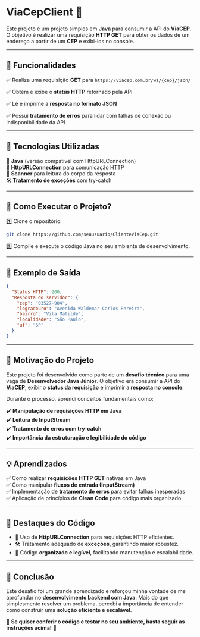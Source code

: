# ViaCepClient 🚀

Este projeto é um projeto simples em **Java** para consumir a API do **ViaCEP**. O objetivo é realizar uma requisição **HTTP GET** para obter os dados de um endereço a partir de um **CEP** e exibi-los no console.

---

## 🧐 Funcionalidades

✅ Realiza uma requisição **GET** para `https://viacep.com.br/ws/{cep}/json/`

✅ Obtém e exibe o **status HTTP** retornado pela API

✅ Lê e imprime a **resposta no formato JSON**

✅ Possui **tratamento de erros** para lidar com falhas de conexão ou indisponibilidade da API

---

## 🔧 Tecnologias Utilizadas

🚀 **Java** (versão compatível com HttpURLConnection)  
🔗 **HttpURLConnection** para comunicação HTTP  
📖 **Scanner** para leitura do corpo da resposta  
🛠️ **Tratamento de exceções** com try-catch  

---

## 🏃 Como Executar o Projeto?

1️⃣ Clone o repositório:
```sh
git clone https://github.com/seuusuario/ClienteViaCep.git
```

2️⃣ Compile e execute o código Java no seu ambiente de desenvolvimento.

---

## 📌 Exemplo de Saída

```json
{
  "Status HTTP": 200,
  "Resposta do servidor": {
    "cep": "03527-904",
    "logradouro": "Avenida Waldemar Carlos Pereira",
    "bairro": "Vila Matilde",
    "localidade": "São Paulo",
    "uf": "SP"
  }
}
```

---

## 🎯 Motivação do Projeto

Este projeto foi desenvolvido como parte de um **desafio técnico** para uma vaga de **Desenvolvedor Java Júnior**. O objetivo era consumir a API do **ViaCEP**, exibir o **status da requisição** e imprimir a **resposta no console**.

Durante o processo, aprendi conceitos fundamentais como:

✔️ **Manipulação de requisições HTTP em Java**  
✔️ **Leitura de InputStream**  
✔️ **Tratamento de erros com try-catch**  
✔️ **Importância da estruturação e legibilidade do código**  

---

## 💡 Aprendizados

✅ Como realizar **requisições HTTP GET** nativas em Java  
✅ Como manipular **fluxos de entrada (InputStream)**  
✅ Implementação de **tratamento de erros** para evitar falhas inesperadas  
✅ Aplicação de princípios de **Clean Code** para código mais organizado  

---

## 📌 Destaques do Código

- 🚀 Uso de **HttpURLConnection** para requisições HTTP eficientes.  
- 🛠️ Tratamento adequado de **exceções**, garantindo maior robustez.  
- 📖 Código **organizado e legível**, facilitando manutenção e escalabilidade.  

---

## 🎯 Conclusão

Este desafio foi um grande aprendizado e reforçou minha vontade de me aprofundar no **desenvolvimento backend com Java**. Mais do que simplesmente resolver um problema, percebi a importância de entender como construir uma **solução eficiente e escalável**.

📌 **Se quiser conferir o código e testar no seu ambiente, basta seguir as instruções acima!** 🚀

